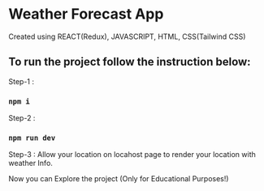 # Weather Forecast App

Created using REACT(Redux), JAVASCRIPT, HTML, CSS(Tailwind CSS)

## To run the project follow the instruction below:

Step-1 : 
### `npm i`

Step-2 : 
### `npm run dev`

Step-3 :
Allow your location on locahost page to render your location with weather Info.

Now you can Explore the project (Only for Educational Purposes!)

